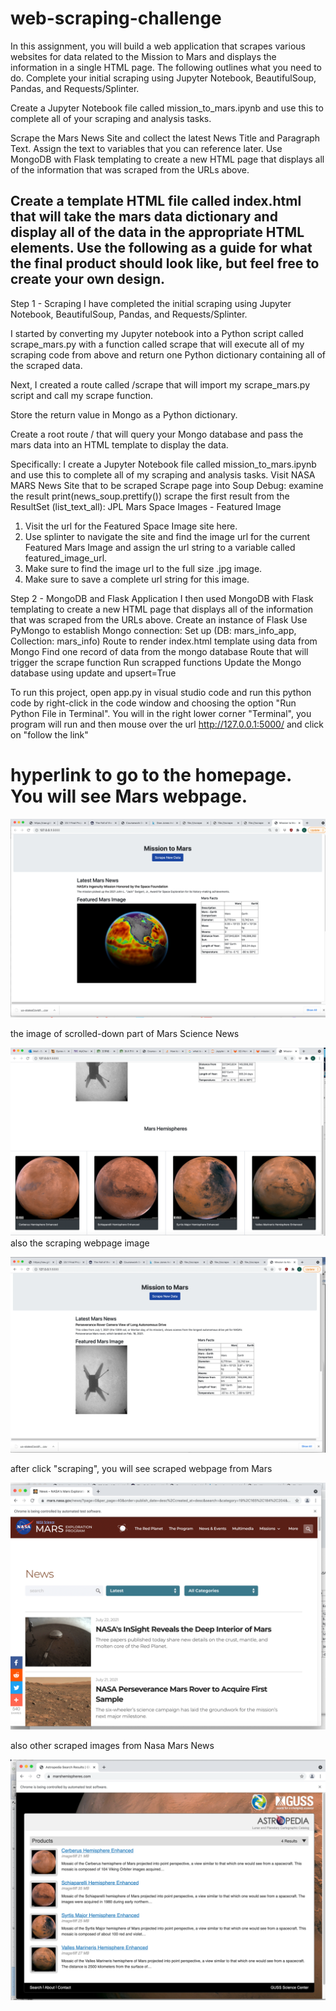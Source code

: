 # web-scraping-challenge
In this assignment, you will build a web application that scrapes various websites for data related to the Mission to Mars and displays the information in a single HTML page. The following outlines what you need to do.
Complete your initial scraping using Jupyter Notebook, BeautifulSoup, Pandas, and Requests/Splinter.

Create a Jupyter Notebook file called mission_to_mars.ipynb and use this to complete all of your scraping and analysis tasks. 

Scrape the Mars News Site and collect the latest News Title and Paragraph Text. Assign the text to variables that you can reference later.
Use MongoDB with Flask templating to create a new HTML page that displays all of the information that was scraped from the URLs above.



Create a template HTML file called index.html that will take the mars data dictionary and display all of the data in the appropriate HTML elements. Use the following as a guide for what the final product should look like, but feel free to create your own design.
----------------------------------------------------------------------


Step 1 - Scraping
I have completed the initial scraping using Jupyter Notebook, BeautifulSoup, Pandas, and Requests/Splinter.

I started by converting my Jupyter notebook into a Python script called scrape_mars.py with a function called scrape that will execute all of my scraping code from above and return one Python dictionary containing all of the scraped data.

Next, I created a route called /scrape that will import my scrape_mars.py script and call my scrape function.

Store the return value in Mongo as a Python dictionary.

Create a root route / that will query your Mongo database and pass the mars data into an HTML template to display the data.


Specifically:
I create a Jupyter Notebook file called mission_to_mars.ipynb and use this to complete all of my scraping and analysis tasks. 
Visit NASA MARS News Site that to be scraped
Scrape page into Soup
Debug: examine the result
print(news_soup.prettify())
scrape the first result from the ResultSet (list_text_all):
JPL Mars Space Images - Featured Image
  1) Visit the url for the Featured Space Image site here.   
  2) Use splinter to navigate the site and find the image url for the current Featured Mars Image and assign the url string to a variable called featured_image_url.  
  3) Make sure to find the image url to the full size .jpg image.   
  4) Make sure to save a complete url string for this image.  


Step 2 - MongoDB and Flask Application
I then used MongoDB with Flask templating to create a new HTML page that displays all of the information that was scraped from the URLs above.
Create an instance of Flask
Use PyMongo to establish Mongo connection: 
Set up (DB: mars_info_app, Collection: mars_info)
Route to render index.html template using data from Mongo
Find one record of data from the mongo database
Route that will trigger the scrape function
Run scrapped functions
Update the Mongo database using update and upsert=True



To run this project, open app.py in visual studio code and run this python code by right-click in the code window
and choosing the option "Run Python File in Terminal". You will in the right lower corner "Terminal", you program will run and then mouse over the url http://127.0.0.1:5000/ and click on "follow the link"
# hyperlink to go to the homepage. You will see Mars webpage.
![](2021-07-28-22-24-07.png)

the image of scrolled-down part of Mars Science News

![](2021-07-28-22-51-17.png)
also the scraping webpage image

![](2021-07-28-22-36-11.png)

after click "scraping", you will see scraped webpage from Mars

![](2021-07-28-22-38-48.png)

also other scraped images from Nasa Mars News

![](2021-07-28-22-49-54.png)






